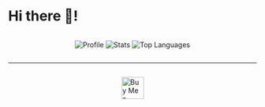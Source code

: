 # Hi there 👋!

<div style="display: flex; align-items: center; justify-content: center;">
  
  ![Profile](http://github-profile-summary-cards.vercel.app/api/cards/profile-details?username=jacobnicked&theme=github_dark)
  ![Stats](http://github-profile-summary-cards.vercel.app/api/cards/stats?username=jacobnicked&theme=github_dark)
  ![Top Languages](http://github-profile-summary-cards.vercel.app/api/cards/repos-per-language?username=jacobnicked&theme=github_dark)
  
</div>

---

<div style="display: flex; align-items: center; justify-content: center;">

  <a href='https://ko-fi.com/W7W5189O6M' target='_blank'><img height='45' style='border:0px;height:45px;' src='https://storage.ko-fi.com/cdn/kofi3.png?v=6' border='0' alt='Buy Me a Coffee at ko-fi.com' /></a>
  
</div>
